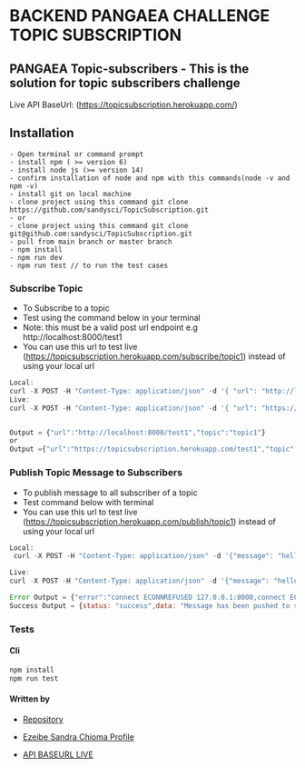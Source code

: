 BACKEND PANGAEA CHALLENGE TOPIC SUBSCRIPTION 
===========
PANGAEA Topic-subscribers - This is the solution for topic subscribers challenge
---------------
Live API BaseUrl: (https://topicsubscription.herokuapp.com/)

## Installation
```
- Open terminal or command prompt
- install npm ( >= version 6)
- install node js (>= version 14)
- confirm installation of node and npm with this commands(node -v and npm -v)
- install git on local machine
- clone project using this command git clone https://github.com/sandysci/TopicSubscription.git
- or 
- clone project using this command git clone git@github.com:sandysci/TopicSubscription.git
- pull from main branch or master branch 
- npm install
- npm run dev 
- npm run test // to run the test cases 

```


### Subscribe Topic   
- To Subscribe to a topic
- Test using the command below in your terminal 
- Note: this must be a valid post url endpoint  e.g http://localhost:8000/test1
- You can use this url to test live (https://topicsubscription.herokuapp.com/subscribe/topic1) instead of using your local url
```javascript
Local:
curl -X POST -H "Content-Type: application/json" -d '{ "url": "http://localhost:8000/test1"}' http://localhost:8000/subscribe/topic1 
Live: 
curl -X POST -H "Content-Type: application/json" -d '{ "url": "https://topicsubscription.herokuapp.com/test1"}' https://topicsubscription.herokuapp.com/subscribe/topic1 


Output = {"url":"http://localhost:8000/test1","topic":"topic1"}
or 
Output ={"url":"https://topicsubscription.herokuapp.com/test1","topic":"topic1"}
```
### Publish Topic Message to Subscribers 
- To publish message to all subscriber of a topic
- Test command below with terminal 
- You can use this url to test live (https://topicsubscription.herokuapp.com/publish/topic1) instead of using your local url
```javascript
Local:
 curl -X POST -H "Content-Type: application/json" -d '{"message": "hello"}' http://localhost:8000/publish/topic1

Live: 
curl -X POST -H "Content-Type: application/json" -d '{"message": "hello"}' https://topicsubscription.herokuapp.com/publish/topic1

Error Output = {"error":"connect ECONNREFUSED 127.0.0.1:8000,connect ECONNREFUSED 127.0.0.1:8000"}
Success Output = {status: "success",data: "Message has been pushed to subscribers"}
```



### Tests
#### Cli
```bash
npm install
npm run test
```

#### Written by

- [Repository](https://github.com/sandysci/TopicSubscription)

- [Ezeibe Sandra Chioma Profile](https://queenofcodes.herokuapp.com)

- [API BASEURL LIVE](https://topicsubscription.herokuapp.com/)
